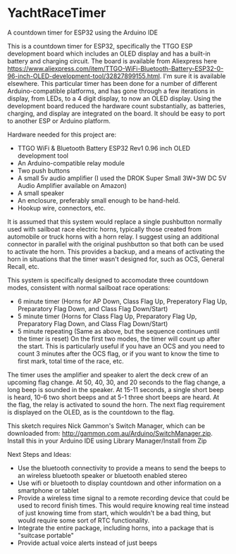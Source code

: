 # YachtRaceTimer
A countdown timer for ESP32 using the Arduino IDE

This is a countdown timer for ESP32, specifically the TTGO ESP development board which includes an OLED display and has a built-in battery and charging circuit. The board is available from Aliexpress here https://www.aliexpress.com/item/TTGO-WiFi-Bluetooth-Battery-ESP32-0-96-inch-OLED-development-tool/32827899155.html. I'm sure it is available elsewhere. This particular timer has been done for a number of different Arduino-compatible platforms, and has gone through a few iterations in display, from LEDs, to a 4 digit display, to now an OLED display. Using the development board reduced the hardware count substantially, as batteries, charging, and display are integrated on the board. It should be easy to port to another ESP or Arduino platform.

Hardware needed for this project are:
- TTGO WiFi & Bluetooth Battery ESP32 Rev1 0.96 inch OLED development tool
- An Arduino-compatible relay module
- Two push buttons
- A small 5v audio amplifier (I used the DROK Super Small 3W+3W DC 5V Audio Amplifier available on Amazon)
- A small speaker
- An enclosure, preferably small enough to be hand-held.
- Hookup wire, connectors, etc.

It is assumed that this system would replace a single pushbutton normally used with sailboat race electric horns, typically those created from automobile or truck horns with a horn relay. I suggest using an additional connector in parallel with the original pushbutton so that both can be used to activate the horn. This provides a backup, and a means of activating the horn in situations that the timer wasn't designed for, such as OCS, General Recall, etc. 

This system is specifically designed to accomodate three countdown modes, consistent with normal sailboat race operations:
- 6 minute timer (Horns for AP Down, Class Flag Up, Preperatory Flag Up, Preparatory Flag Down, and Class Flag Down/Start)
- 5 minute timer (Horns for Class Flag Up, Preparatory Flag Up, Preparatory Flag Down, and Class Flag Down/Start)
- 5 minute repeating (Same as above, but the sequence continues until the timer is reset)
On the first two modes, the timer will count up after the start. This is particularly useful if you have an OCS and you need to count 3 minutes after the OCS flag, or if you want to know the time to first mark, total time of the race, etc.

The timer uses the amplifier and speaker to alert the deck crew of an upcoming flag change. At 50, 40, 30, and 20 seconds to the flag change, a long beep is sounded in the speaker. At 15-11 seconds, a single short beep is heard, 10-6 two short beeps and at 5-1 three short beeps are heard. At the flag, the relay is activated to sound the horn. The next flag requirement is displayed on the OLED, as is the countdown to the flag.

This sketch requires Nick Gammon's Switch Manager, which can be downloaded from:
http://gammon.com.au/Arduino/SwitchManager.zip. Install this in your Arduino IDE using Library Manager/Install from Zip

Next Steps and Ideas:
- Use the bluetooth connectivity to provide a means to send the beeps to an wireless bluetooth speaker or bluetooth enabled stereo
- Use wifi or bluetooth to display countdown and other information on a smartphone or tablet
- Provide a wireless time signal to a remote recording device that could be used to record finish times. This would require knowing real time instead of just knowing time from start, which wouldn't be a bad thing, but would require some sort of RTC functionality.
- Integrate the entire package, including horns, into a package that is "suitcase portable"
- Provide actual voice alerts instead of just beeps
